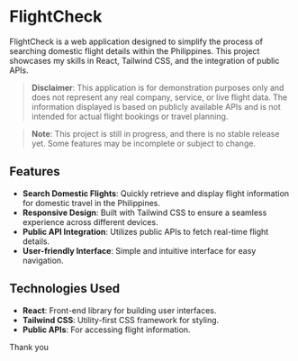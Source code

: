# FlightCheck

FlightCheck is a web application designed to simplify the process of searching domestic flight details within the Philippines. This project showcases my skills in React, Tailwind CSS, and the integration of public APIs.

> **Disclaimer**: This application is for demonstration purposes only and does not represent any real company, service, or live flight data. The information displayed is based on publicly available APIs and is not intended for actual flight bookings or travel planning.

> **Note**: This project is still in progress, and there is no stable release yet. Some features may be incomplete or subject to change.

## Features

- **Search Domestic Flights**: Quickly retrieve and display flight information for domestic travel in the Philippines.
- **Responsive Design**: Built with Tailwind CSS to ensure a seamless experience across different devices.
- **Public API Integration**: Utilizes public APIs to fetch real-time flight details.
- **User-friendly Interface**: Simple and intuitive interface for easy navigation.

## Technologies Used

- **React**: Front-end library for building user interfaces.
- **Tailwind CSS**: Utility-first CSS framework for styling.
- **Public APIs**: For accessing flight information.

Thank you